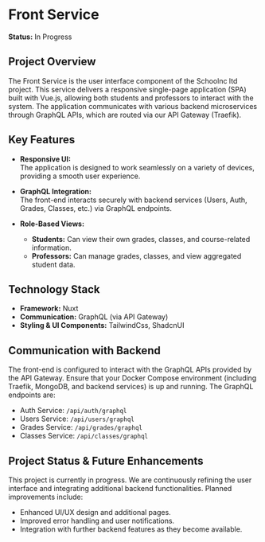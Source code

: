 # Front Service

**Status:** In Progress

## Project Overview

The Front Service is the user interface component of the Schoolnc ltd project. This service delivers a responsive single-page application (SPA) built with Vue.js, allowing both students and professors to interact with the system. The application communicates with various backend microservices through GraphQL APIs, which are routed via our API Gateway (Traefik).

## Key Features

- **Responsive UI:**  
  The application is designed to work seamlessly on a variety of devices, providing a smooth user experience.

- **GraphQL Integration:**  
  The front-end interacts securely with backend services (Users, Auth, Grades, Classes, etc.) via GraphQL endpoints.

- **Role-Based Views:**  
  - **Students:** Can view their own grades, classes, and course-related information.
  - **Professors:** Can manage grades, classes, and view aggregated student data.

## Technology Stack

- **Framework:** Nuxt
- **Communication:** GraphQL (via API Gateway)
- **Styling & UI Components:** TailwindCss, ShadcnUI

## Communication with Backend

The front-end is configured to interact with the GraphQL APIs provided by the API Gateway. Ensure that your Docker Compose environment (including Traefik, MongoDB, and backend services) is up and running. The GraphQL endpoints are:

- Auth Service: `/api/auth/graphql`
- Users Service: `/api/users/graphql`
- Grades Service: `/api/grades/graphql`
- Classes Service: `/api/classes/graphql`

## Project Status & Future Enhancements

This project is currently in progress. We are continuously refining the user interface and integrating additional backend functionalities. Planned improvements include:

- Enhanced UI/UX design and additional pages.
- Improved error handling and user notifications.
- Integration with further backend features as they become available.

